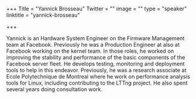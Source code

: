 +++
Title = "Yannick Brosseau"
Twitter = ""
image = ""
type = "speaker"
linktitle = "yannick-brosseau"

+++

Yannick is an Hardware System Engineer on the Firmware Management team at Facebook. Previously he was a Production Engineer at also at Facebook working on the kernel team. In those roles, he worked on improving the stability and performance of the basic components of the Facebook server fleet. He develops testing, monitoring and deployment tools to help in this endeavor. Previously, he was a research associate at Ecole Polytechnique de Montreal where he work on performance analysis tools for Linux, including contributing to the LTTng project. He also spent several years doing consultation work.
